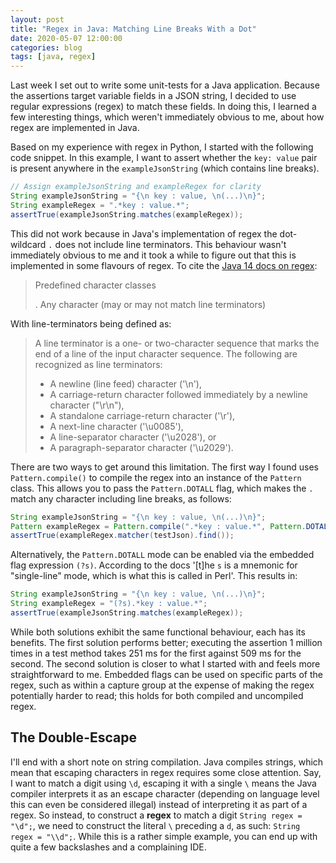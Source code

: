 ```yaml
---
layout: post
title: "Regex in Java: Matching Line Breaks With a Dot"
date: 2020-05-07 12:00:00
categories: blog
tags: [java, regex]
---
```


Last week I set out to write some unit-tests for a Java application. Because the assertions target variable fields in a JSON string, I decided to use regular expressions (regex) to match these fields. In doing this, I learned a few interesting things, which weren't immediately obvious to me, about how regex are implemented in Java.

<!-- more -->

Based on my experience with regex in Python, I started with the following code snippet. In this example, I want to assert whether the `key: value` pair is present anywhere in the `exampleJsonString` (which contains line breaks).

```java
// Assign exampleJsonString and exampleRegex for clarity
String exampleJsonString = "{\n key : value, \n(...)\n}";
String exampleRegex = ".*key : value.*";
assertTrue(exampleJsonString.matches(exampleRegex));
```

This did not work because in Java's implementation of regex the dot-wildcard `.` does not include line terminators. This behaviour wasn't immediately obvious to me and it took a while to figure out that this is implemented in some flavours of regex. To cite the [Java 14 docs on regex](https://docs.oracle.com/en/java/javase/14/docs/api/java.base/java/util/regex/package-summary.html):

> Predefined character classes
>
> .   Any character (may or may not match line terminators)

With line-terminators being defined as:

> A line terminator is a one- or two-character sequence that marks the end of a line of the input character sequence. The following are recognized as line terminators:
>
> * A newline (line feed) character ('\n'),
> * A carriage-return character followed immediately by a newline character ("\r\n"),
> * A standalone carriage-return character ('\r'),
> * A next-line character ('\u0085'),
> * A line-separator character ('\u2028'), or
> * A paragraph-separator character ('\u2029').

There are two ways to get around this limitation. The first way I found uses `Pattern.compile()` to compile the regex into an instance of the `Pattern` class. This allows you to pass the `Pattern.DOTALL` flag, which makes the `.` match any character including line breaks, as follows:

```java
String exampleJsonString = "{\n key : value, \n(...)\n}";
Pattern exampleRegex = Pattern.compile(".*key : value.*", Pattern.DOTALL)
assertTrue(exampleRegex.matcher(testJson).find());
```

Alternatively, the `Pattern.DOTALL` mode can be enabled via the embedded flag expression `(?s)`. According to the docs '\[t\]he `s` is a mnemonic for "single-line" mode, which is what this is called in Perl'. This results in:

```java
String exampleJsonString = "{\n key : value, \n(...)\n}";
String exampleRegex = "(?s).*key : value.*";
assertTrue(exampleJsonString.matches(exampleRegex));
```

While both solutions exhibit the same functional behaviour, each has its benefits. The first solution performs better; executing the assertion 1 million times in a test method takes 251 ms for the first against 509 ms for the second. The second solution is closer to what I started with and feels more straightforward to me. Embedded flags can be used on specific parts of the regex, such as within a capture group at the expense of making the regex potentially harder to read; this holds for both compiled and uncompiled regex.

## The Double-Escape

I'll end with a short note on string compilation. Java compiles strings, which mean that escaping characters in regex requires some close attention. Say, I want to match a digit using `\d`, escaping it with a single `\` means the Java compiler interprets it as an escape character (depending on language level this can even be considered illegal) instead of interpreting it as part of a regex. So instead, to construct a **regex** to match a digit `String regex = "\d";`, we need to construct the literal `\` preceding a `d`, as such: `String regex = "\\d";`. While this is a rather simple example, you can end up with quite a few backslashes and a complaining IDE.
